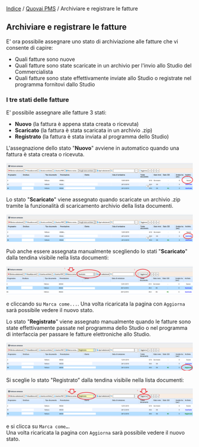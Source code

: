 [Indice](index.md) / [Quovai PMS](quovai-pms-it.md) / Archiviare e registrare le fatture

## Archiviare e registrare le fatture

E' ora possibile assegnare uno stato di archiviazione alle fatture che vi consente di capire:

 - Quali fatture sono nuove
 - Quali fatture sono state scaricate in un archivio per l'invio allo Studio del Commercialista
 - Quali fatture sono state effettivamente inviate allo Studio o registrate nel programma fornitovi dallo Studio

### I tre stati delle fatture
E' possibile assegnare alle fatture 3 stati:

 - **Nuovo** (la fattura è appena stata creata o ricevuta)
 - **Scaricato** (la fattura è stata scaricata in un archivio .zip)
 - **Registrato** (la fattura è stata inviata al programma dello Studio)

L'assegnazione dello stato "**Nuovo**" avviene in automatico quando una fattura è stata creata o ricevuta.

![](images/archivio-001.png)

Lo stato "**Scaricato**" viene assegnato quando scaricate un archivio .zip tramite la funzionalità di scaricamento archivio della lista documenti.

![](images/archivio-002.png)

Può anche essere assegnata manualmente scegliendo lo stati "**Scaricato**" dalla tendina visibile nella lista documenti:

![](images/archivio-003.png)

e cliccando su `Marca come...`.
Una volta ricaricata la pagina con `Aggiorna` sarà possibile vedere il nuovo stato.

Lo stato "**Registrato**" viene assegnato manualmente quando le fatture sono state effettivamente passate nel programma dello Studio o nel programma di interfaccia per passare le fatture elettroniche allo Studio.

![](images/archivio-004.png)

Si sceglie lo stato "Registrato” dalla tendina visibile nella lista documenti:

![](images/archivio-005.png)

e si clicca su `Marca come…`.  
Una volta ricaricata la pagina con `Aggiorna` sarà possibile vedere il nuovo stato.





